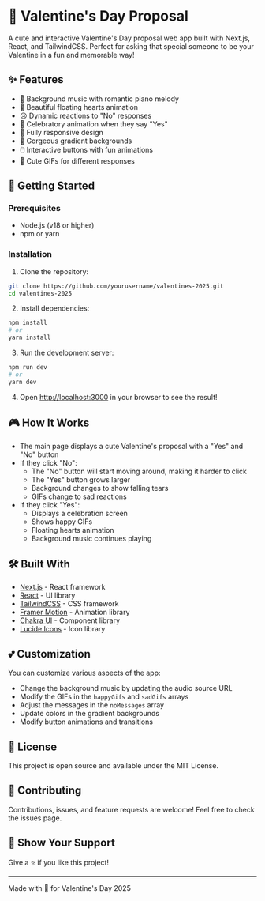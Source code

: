 # 💝 Valentine's Day Proposal

A cute and interactive Valentine's Day proposal web app built with Next.js, React, and TailwindCSS. Perfect for asking that special someone to be your Valentine in a fun and memorable way!

## ✨ Features

- 🎵 Background music with romantic piano melody
- 💖 Beautiful floating hearts animation
- 😢 Dynamic reactions to "No" responses
- 🎉 Celebratory animation when they say "Yes"
- 📱 Fully responsive design
- 🎨 Gorgeous gradient backgrounds
- 🖱️ Interactive buttons with fun animations
- 🌈 Cute GIFs for different responses

## 🚀 Getting Started

### Prerequisites

- Node.js (v18 or higher)
- npm or yarn

### Installation

1. Clone the repository:

```bash
git clone https://github.com/yourusername/valentines-2025.git
cd valentines-2025
```

2. Install dependencies:

```bash
npm install
# or
yarn install
```

3. Run the development server:

```bash
npm run dev
# or
yarn dev
```

4. Open [http://localhost:3000](http://localhost:3000) in your browser to see the result!

## 🎮 How It Works

- The main page displays a cute Valentine's proposal with a "Yes" and "No" button
- If they click "No":
  - The "No" button will start moving around, making it harder to click
  - The "Yes" button grows larger
  - Background changes to show falling tears
  - GIFs change to sad reactions
- If they click "Yes":
  - Displays a celebration screen
  - Shows happy GIFs
  - Floating hearts animation
  - Background music continues playing

## 🛠️ Built With

- [Next.js](https://nextjs.org/) - React framework
- [React](https://reactjs.org/) - UI library
- [TailwindCSS](https://tailwindcss.com/) - CSS framework
- [Framer Motion](https://www.framer.com/motion/) - Animation library
- [Chakra UI](https://chakra-ui.com/) - Component library
- [Lucide Icons](https://lucide.dev/) - Icon library

## 💕 Customization

You can customize various aspects of the app:

- Change the background music by updating the audio source URL
- Modify the GIFs in the `happyGifs` and `sadGifs` arrays
- Adjust the messages in the `noMessages` array
- Update colors in the gradient backgrounds
- Modify button animations and transitions

## 📝 License

This project is open source and available under the MIT License.

## 🤝 Contributing

Contributions, issues, and feature requests are welcome! Feel free to check the issues page.

## 💖 Show Your Support

Give a ⭐️ if you like this project!

---

Made with 💝 for Valentine's Day 2025
